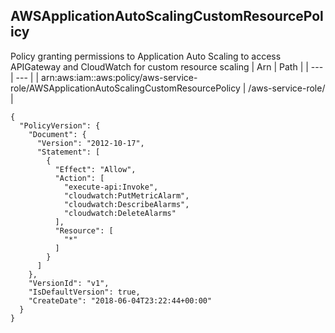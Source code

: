 
## AWSApplicationAutoScalingCustomResourcePolicy
Policy granting permissions to Application Auto Scaling to access APIGateway and CloudWatch for custom resource scaling
| Arn | Path |
| --- | --- |
| arn:aws:iam::aws:policy/aws-service-role/AWSApplicationAutoScalingCustomResourcePolicy | /aws-service-role/ |
```
{
  "PolicyVersion": {
    "Document": {
      "Version": "2012-10-17",
      "Statement": [
        {
          "Effect": "Allow",
          "Action": [
            "execute-api:Invoke",
            "cloudwatch:PutMetricAlarm",
            "cloudwatch:DescribeAlarms",
            "cloudwatch:DeleteAlarms"
          ],
          "Resource": [
            "*"
          ]
        }
      ]
    },
    "VersionId": "v1",
    "IsDefaultVersion": true,
    "CreateDate": "2018-06-04T23:22:44+00:00"
  }
}
```
